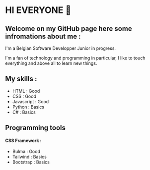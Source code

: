 # HI EVERYONE 👋

## Welcome on my GitHub page here some infromations about me : 
I'm a Belgian Software Developper Junior in progress.

I'm a fan of technology and programming in particular, I like to touch everything and above all to learn new things. 

## My skills : 

- HTML : Good
- CSS : Good
- Javascript : Good
- Python : Basics
- C# : Basics 

## Programming tools

#### CSS Framework : 
- Bulma : Good
- Tailwind : Basics
- Bootstrap : Basics
